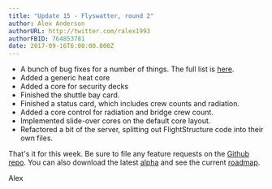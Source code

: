 ```yaml
---
title: "Update 15 - Flyswatter, round 2"
author: Alex Anderson
authorURL: http://twitter.com/ralex1993
authorFBID: 764853781
date: 2017-09-16T6:00:00.000Z
---
```


- A bunch of bug fixes for a number of things. The full list is [here](https://github.com/Thorium-Sim/thorium/issues/223).
- Added a generic heat core
- Added a core for security decks
- Finished the shuttle bay card.
- Finished a status card, which includes crew counts and radiation.
- Added a core control for radiation and bridge crew count.
- Implemented slide-over cores on the default core layout.
- Refactored a bit of the server, splitting out FlightStructure code into their own files.

That's it for this week. Be sure to file any feature requests on the [Github repo](https://github.com/Thorium-Sim/thorium/issues). You can also download the latest [alpha](https://github.com/Thorium-Sim/thorium/releases) and see the current [roadmap](https://github.com/Thorium-Sim/thorium/projects/2).

Alex
